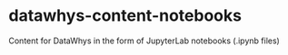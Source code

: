 # datawhys-content-notebooks
Content for DataWhys in the form of JupyterLab notebooks (.ipynb files)

